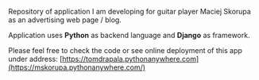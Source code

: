 Repository of application I am developing for guitar player Maciej Skorupa as an advertising web page / blog.

Application uses **Python** as backend language and **Django** as framework.

Please feel free to check the code or see online deployment of this app under address: [https://tomdrapala.pythonanywhere.com](https://mskorupa.pythonanywhere.com/) 
